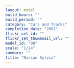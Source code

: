 ```yaml
---
layout: model
build_hours: ""
build_period: ""
category: "Cars and Trucks"
completion_date: "2001"
flickr_set_id: ""
flickr_set_thumbnail_url: ""
model_id: "98"
scale: "1/24"
summary: ""
title: "Nissan Sylvia"
---
```



